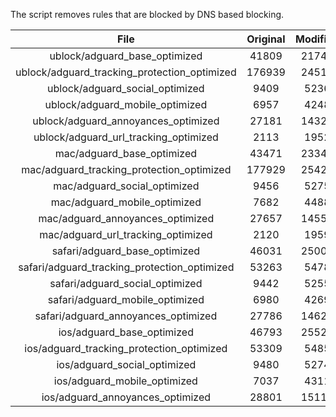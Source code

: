 The script removes rules that are blocked by DNS based blocking.


| File | Original | Modified |
|:----:|:-----:|:-----:|
| ublock/adguard_base_optimized | 41809 | 21745 |
| ublock/adguard_tracking_protection_optimized | 176939 | 24519 |
| ublock/adguard_social_optimized | 9409 | 5236 |
| ublock/adguard_mobile_optimized | 6957 | 4248 |
| ublock/adguard_annoyances_optimized | 27181 | 14320 |
| ublock/adguard_url_tracking_optimized | 2113 | 1952 |
| mac/adguard_base_optimized | 43471 | 23345 |
| mac/adguard_tracking_protection_optimized | 177929 | 25422 |
| mac/adguard_social_optimized | 9456 | 5275 |
| mac/adguard_mobile_optimized | 7682 | 4488 |
| mac/adguard_annoyances_optimized | 27657 | 14550 |
| mac/adguard_url_tracking_optimized | 2120 | 1959 |
| safari/adguard_base_optimized | 46031 | 25007 |
| safari/adguard_tracking_protection_optimized | 53263 | 5478 |
| safari/adguard_social_optimized | 9442 | 5255 |
| safari/adguard_mobile_optimized | 6980 | 4269 |
| safari/adguard_annoyances_optimized | 27786 | 14625 |
| ios/adguard_base_optimized | 46793 | 25522 |
| ios/adguard_tracking_protection_optimized | 53309 | 5485 |
| ios/adguard_social_optimized | 9480 | 5274 |
| ios/adguard_mobile_optimized | 7037 | 4311 |
| ios/adguard_annoyances_optimized | 28801 | 15110 |